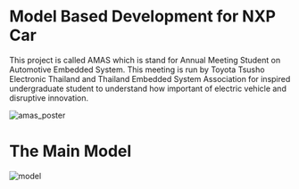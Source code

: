 # Model Based Development for NXP Car
This project is called AMAS which is stand for Annual Meeting Student on Automotive Embedded System.
This meeting is run by Toyota Tsusho Electronic Thailand and Thailand Embedded System Association 
for inspired undergraduate student to understand how important of electric vehicle and disruptive innovation.

![amas_poster](https://cloud.githubusercontent.com/assets/9088660/22531646/d32e9762-e914-11e6-8fdd-7653b1455f8b.jpg)

# The Main Model 
![model](https://cloud.githubusercontent.com/assets/9088660/22531738/7b6fd5c6-e915-11e6-9bc5-599d72be0734.png)

